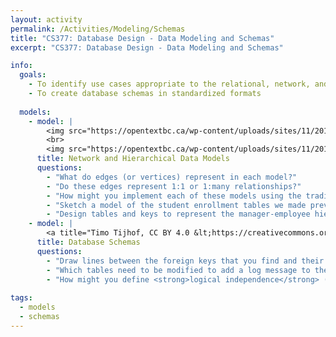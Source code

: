 ```yaml
---
layout: activity
permalink: /Activities/Modeling/Schemas
title: "CS377: Database Design - Data Modeling and Schemas"
excerpt: "CS377: Database Design - Data Modeling and Schemas"

info:
  goals: 
    - To identify use cases appropriate to the relational, network, and hierarchical database model
    - To create database schemas in standardized formats
    
  models:
    - model: |
        <img src="https://opentextbc.ca/wp-content/uploads/sites/11/2013/12/Network-data-model-300x244.jpg" alt="The Network Data Model from Database Design 2nd Ed by Watt and Eng">
        <br>
        <img src="https://opentextbc.ca/wp-content/uploads/sites/11/2013/12/Hierarchical-Data-Model-300x116.jpg" alt="The Hierarchical Data Model from Database Design 2nd Ed by Watt and Eng">
      title: Network and Hierarchical Data Models
      questions:
        - "What do edges (or vertices) represent in each model?"
        - "Do these edges represent 1:1 or 1:many relationships?"
        - "How might you implement each of these models using the traditional relational database model?"
        - "Sketch a model of the student enrollment tables we made previously in the hierarchical model."
        - "Design tables and keys to represent the manager-employee hierarchical model."
    - model: |
        <a title="Timo Tijhof, CC BY 4.0 &lt;https://creativecommons.org/licenses/by/4.0&gt;, via Wikimedia Commons" href="https://commons.wikimedia.org/wiki/File:MediaWiki_1.28.0_database_schema.svg"><img width="512" alt="MediaWiki 1.28.0 database schema" src="https://upload.wikimedia.org/wikipedia/commons/thumb/9/94/MediaWiki_1.28.0_database_schema.svg/512px-MediaWiki_1.28.0_database_schema.svg.png"></a>
      title: Database Schemas 
      questions:
        - "Draw lines between the foreign keys that you find and their primary keys.  What do you notice about these lines, with respect to the clusters of tables?"
        - "Which tables need to be modified to add a log message to the database?  Do any records need to be modified elsewhere?  How might you define the concept of <strong>physical data independence</strong> based on this idea?"
        - "How might you define <strong>logical independence</strong> (independence within the schema itself), given our definition of physical independence?"
        
tags:
  - models
  - schemas  
---
```


